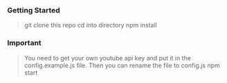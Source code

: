 
### Getting Started
> git clone this repo
> cd into directory
> npm install
### Important
> You need to get your own youtube api key and put it in the config.example.js file. Then you can rename the file to config.js
> npm start
